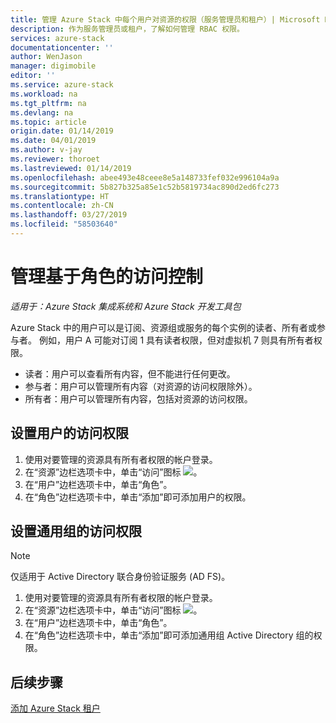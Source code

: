 ```yaml
---
title: 管理 Azure Stack 中每个用户对资源的权限（服务管理员和租户）| Microsoft Docs
description: 作为服务管理员或租户，了解如何管理 RBAC 权限。
services: azure-stack
documentationcenter: ''
author: WenJason
manager: digimobile
editor: ''
ms.service: azure-stack
ms.workload: na
ms.tgt_pltfrm: na
ms.devlang: na
ms.topic: article
origin.date: 01/14/2019
ms.date: 04/01/2019
ms.author: v-jay
ms.reviewer: thoroet
ms.lastreviewed: 01/14/2019
ms.openlocfilehash: abee493e48ceee8e5a148733fef032e996104a9a
ms.sourcegitcommit: 5b827b325a85e1c52b5819734ac890d2ed6fc273
ms.translationtype: HT
ms.contentlocale: zh-CN
ms.lasthandoff: 03/27/2019
ms.locfileid: "58503640"
---
```

# <a name="manage-role-based-access-control"></a>管理基于角色的访问控制

*适用于：Azure Stack 集成系统和 Azure Stack 开发工具包*

Azure Stack 中的用户可以是订阅、资源组或服务的每个实例的读者、所有者或参与者。 例如，用户 A 可能对订阅 1 具有读者权限，但对虚拟机 7 则具有所有者权限。

 - 读者：用户可以查看所有内容，但不能进行任何更改。
 - 参与者：用户可以管理所有内容（对资源的访问权限除外）。
 - 所有者：用户可以管理所有内容，包括对资源的访问权限。

## <a name="set-access-permissions-for-a-user"></a>设置用户的访问权限

1. 使用对要管理的资源具有所有者权限的帐户登录。
2. 在“资源”边栏选项卡中，单击“访问”图标 ![](media/azure-stack-manage-permissions/image1.png)。
3. 在“用户”边栏选项卡中，单击“角色”。
4. 在“角色”边栏选项卡中，单击“添加”即可添加用户的权限。

## <a name="set-access-permissions-for-a-universal-group"></a>设置通用组的访问权限 

> [!Note]
> 仅适用于 Active Directory 联合身份验证服务 (AD FS)。

1. 使用对要管理的资源具有所有者权限的帐户登录。
2. 在“资源”边栏选项卡中，单击“访问”图标 ![](media/azure-stack-manage-permissions/image1.png)。
3. 在“用户”边栏选项卡中，单击“角色”。
4. 在“角色”边栏选项卡中，单击“添加”即可添加通用组 Active Directory 组的权限。

## <a name="next-steps"></a>后续步骤
[添加 Azure Stack 租户](azure-stack-add-new-user-aad.md)


